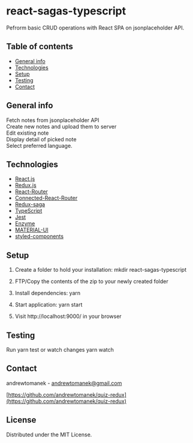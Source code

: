 # react-sagas-typescript

Pefrorm basic CRUD operations with React SPA on jsonplaceholder API.

## Table of contents

- [General info](#general-info)
- [Technologies](#technologies)
- [Setup](#setup)
- [Testing](#testing)
- [Contact](#contact)

## General info

Fetch notes from jsonplaceholder API<br /> Create new notes and upload them to server<br /> Edit existing note<br /> Display detail of picked note<br /> Select preferred language.

## Technologies

- [React.js](https://reactjs.org)
- [Redux.js](https://redux.js.org)
- [React-Router](https://reacttraining.com/react-router)
- [Connected-React-Router](https://github.com/supasate/connected-react-router/blob/master/FAQ.md)
- [Redux-saga](https://redux-saga.js.org)
- [TypeScript](https://www.typescriptlang.org/)
- [Jest](https://jestjs.io/en)
- [Enzyme](https://enzymejs.github.io/enzyme/)
- [MATERIAL-UI](https://material-ui.com)
- [styled-components](https://styled-components.com)

## Setup

1. Create a folder to hold your installation: mkdir react-sagas-typescript

2. FTP/Copy the contents of the zip to your newly created folder

3. Install dependencies: yarn 

4. Start application: yarn start

5. Visit http://localhost:9000/ in your browser
   <br />
      
## Testing

Run yarn test or watch changes yarn watch 

## Contact

andrewtomanek - andrewtomanek@gmail.com

[https://github.com/andrewtomanek/quiz-redux](https://github.com/andrewtomanek/quiz-redux)

## License

Distributed under the MIT License.
